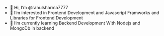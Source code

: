 - 👋 Hi, I’m @rahulsharma7777 
- 👀 I’m interested in Frontend Development  and Javascript Framworks and Libraries for Frontend Development
- 🌱 I’m currently learning Backend Development With Nodejs and MongoDb in backend


<!---
rahulsharma7777/rahulsharma7777 is a ✨ special ✨ repository because its `README.md` (this file) appears on your GitHub profile.
You can click the Preview link to take a look at your changes.
--->
